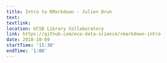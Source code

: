 ```yaml
---
title: Intro to RMarkdown - Julien Brun
text: 
textlink: 
location: UCSB Library Collaboratory
link: https://github.com/eco-data-science/rmarkdown-intro
date: 2018-10-09
startTime: '11:30'
endTime: '1:00'
---
```

